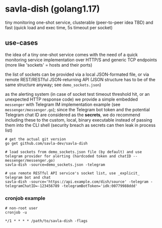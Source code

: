 # savla-dish (golang1.17)

tiny monitoring one-shot service, clusterable (peer-to-peer idea TBD) and fast (quick load and exec time, 5s timeout per socket)

## use-cases

the idea of a tiny one-shot service comes with the need of a quick monitoring service implementation over HTTP/S and generic TCP endpoints (more like 'sockets' = hosts and their ports)

the list of sockets can be provided via a local JSON-formated file, or via remote REST/RESTful JSON-returning API (JSON structure has to be of the same structure anyway; see `demo_sockets.json`)

as the alerting system (in case of socket test timeout threshold hit, or an unexpected HTTP response code) we provide a simple embedded `messenger` with Telegram IM implementation example (see `messenger/messenger.go`); since the Telegram bot token and the potential Telegram chat ID are considered as the **secrets**, we do recommend including these to the custom, local, binary executable instead of passing them into the CLI shell (security breach as secrets can then leak in process list)

```
# get the actual git version
go get github.com/savla-dev/savla-dish

# load sockets from demo_sockets.json file (by default) and use telegram provider for alerting (hardcoded token and chatID -- messenger/messenger.go)
savla-dish -source=demo_sockets.json -telegram

# use remote RESTful API service's socket list, use _explicit_ telegram bot and chat
savla-dish -source='https://api.example.com/dish/source' -telegram -telegramChatID=-123456789 -telegramBotToken='idk:00779988ddd'
```

### cronjob example

```
# non-root user
cronjob -u
```

```
*/1 * * * * /path/to/savla-dish -flags
```

